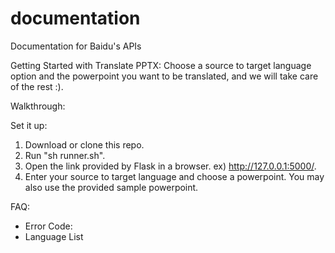 # documentation
Documentation for Baidu's APIs

Getting Started with Translate PPTX:
Choose a source to target language option and the powerpoint you want to be translated, and we will take care of the rest :). 

Walkthrough:


Set it up: 
1. Download or clone this repo. 
2. Run "sh runner.sh". 
3. Open the link provided by Flask in a browser. ex) http://127.0.0.1:5000/.
4. Enter your source to target language and choose a powerpoint. You may also use the provided sample powerpoint. 

FAQ: 
  - Error Code: 
  - Language List
